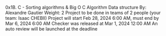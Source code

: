 0x1B. C - Sorting algorithms & Big O
C
Algorithm
Data structure
 By: Alexandre Gautier
 Weight: 2
 Project to be done in teams of 2 people (your team: Isaac CHEBII)
 Project will start Feb 28, 2024 6:00 AM, must end by Mar 6, 2024 6:00 AM
 Checker was released at Mar 1, 2024 12:00 AM
 An auto review will be launched at the deadline
